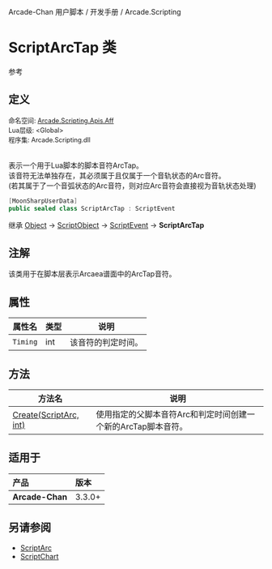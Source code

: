 Arcade-Chan 用户脚本 / 开发手册 / Arcade.Scripting
# ScriptArcTap 类
参考

## 定义
<div style="font-size: 90%;">
命名空间: <a href="README.md">Arcade.Scripting.Apis.Aff</a><br />
Lua层级: &lt;Global&gt;<br />
程序集: Arcade.Scripting.dll
</div><br />

表示一个用于Lua脚本的脚本音符ArcTap。  
该音符无法单独存在，其必须属于且仅属于一个音轨状态的Arc音符。  
(若其属于了一个音弧状态的Arc音符，则对应Arc音符会直接视为音轨状态处理)

```csharp
[MoonSharpUserData]
public sealed class ScriptArcTap : ScriptEvent
```

继承 [Object](https://learn.microsoft.com/zh-cn/dotnet/api/system.object) -> [ScriptObject](ScriptObject.md) -> [ScriptEvent](ScriptEvent.md) -> **ScriptArcTap**

## 注解
该类用于在脚本层表示Arcaea谱面中的ArcTap音符。

## 属性
| 属性名 | 类型 | 说明 |
| -- | -- | -- |
| ``Timing`` | int | 该音符的判定时间。 |

## 方法
| 方法名 | 说明 |
| -- | -- |
| [Create(ScriptArc, int)](ScriptArcTap_Create.md) | 使用指定的父脚本音符Arc和判定时间创建一个新的ArcTap脚本音符。 |

## 适用于
| 产品 | 版本 |
|:----|:----|
| **Arcade-Chan** | 3.3.0+ |

## 另请参阅
- [ScriptArc](ScriptArc.md)
- [ScriptChart](ScriptChart.md)